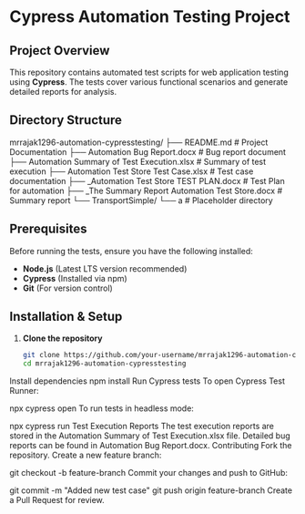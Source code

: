 # **Cypress Automation Testing Project**  

## **Project Overview**  
This repository contains automated test scripts for web application testing using **Cypress**. The tests cover various functional scenarios and generate detailed reports for analysis.  

## **Directory Structure**  
mrrajak1296-automation-cypresstesting/ ├── README.md # Project Documentation ├── Automation Bug Report.docx # Bug report document ├── Automation Summary of Test Execution.xlsx # Summary of test execution ├── Automation Test Store Test Case.xlsx # Test case documentation ├── _Automation Test Store TEST PLAN.docx # Test Plan for automation ├── _The Summary Report Automation Test Store.docx # Summary report └── TransportSimple/ └── a # Placeholder directory



## **Prerequisites**  
Before running the tests, ensure you have the following installed:  
- **Node.js** (Latest LTS version recommended)  
- **Cypress** (Installed via npm)  
- **Git** (For version control)  

## **Installation & Setup**  
1. **Clone the repository**  
   ```sh
   git clone https://github.com/your-username/mrrajak1296-automation-cypresstesting.git
   cd mrrajak1296-automation-cypresstesting
Install dependencies
npm install
Run Cypress tests
To open Cypress Test Runner:

npx cypress open
To run tests in headless mode:

npx cypress run
Test Execution Reports
The test execution reports are stored in the Automation Summary of Test Execution.xlsx file.
Detailed bug reports can be found in Automation Bug Report.docx.
Contributing
Fork the repository.
Create a new feature branch:

git checkout -b feature-branch
Commit your changes and push to GitHub:

git commit -m "Added new test case"
git push origin feature-branch
Create a Pull Request for review.
